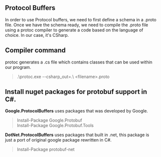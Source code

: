 ## Protocol Buffers
In order to use Protocol buffers, we need to first define a schema in a .proto file.
Once we have the schema ready, we need to compile the .proto file using a protoc compiler to generate a code based on the language of choice. In our case, it's CSharp.

## Compiler command
protoc generates a .cs file which contains classes that can be used within our program.

>.\protoc.exe --csharp_out=.\ \<filename>.proto

## Install nuget packages for protobuf support in C#. <br/>
<b>Google.ProtocolBuffers</b> uses packages that was developed by Google. 
>Install-Package Google.Protobuf <br/>Install-Package Google.Protobuf.Tools <br/>

<b>DotNet.ProtocolBuffers</b> uses packages that built in .net, this package is just a port of original google package rewritten in C#. 
>Install-Package protobuf-net

